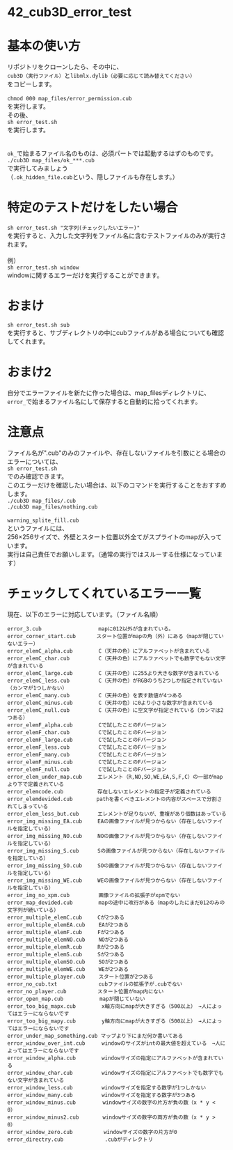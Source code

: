 # 42_cub3D_error_test

# 基本の使い方
リポジトリをクローンしたら、その中に、<br>
`cub3D（実行ファイル）`と`libmlx.dylib（必要に応じて読み替えてください）`<br>
をコピーします。<br>
<br>
`chmod 000 map_files/error_permission.cub`<br>
を実行します。<br>
その後、<br>
`sh error_test.sh`<br>
を実行します。<br>
<br>
<br>
`ok_`で始まるファイル名のものは、必須パートでは起動するはずのものです。<br>
`./cub3D map_files/ok_***.cub`<br>
で実行してみましょう<br>
（`.ok_hidden_file.cub`という、隠しファイルも存在します。）<br>

# 特定のテストだけをしたい場合
`sh error_test.sh "文字列(チェックしたいエラー)"`<br>
を実行すると、入力した文字列をファイル名に含むテストファイルのみが実行されます。<br>
<br>
例）<br>
`sh error_test.sh window`<br>
windowに関するエラーだけを実行することができます。<br>

# おまけ
`sh error_test.sh sub`<br>
を実行すると、サブディレクトリの中にcubファイルがある場合についても確認してくれます。<br>

# おまけ2
自分でエラーファイルを新たに作った場合は、map_filesディレクトリに、<br>
`error_`で始まるファイル名にして保存すると自動的に拾ってくれます。<br>

# 注意点
ファイル名が".cub"のみのファイルや、存在しないファイルを引数にとる場合のエラーについては、<br>
`sh error_test.sh`<br>
でのみ確認できます。<br>
このエラーだけを確認したい場合は、以下のコマンドを実行することをおすすめします。<br>
`./cub3D map_files/.cub`<br>
`./cub3D map_files/nothing.cub`<br>
<br>
`warning_splite_fill.cub`<br>
というファイルには、<br>
256×256サイズで、外壁とスタート位置以外全てがスプライトのmapが入っています。<br>
実行は自己責任でお願いします。（通常の実行ではスルーする仕様になっています）<br>

# チェックしてくれているエラー一覧
現在、以下のエラーに対応しています。（ファイル名順）
```
error_3.cub　　　　　　　　　　　mapに012以外が含まれている。
error_corner_start.cub　　　　スタート位置がmapの角（外）にある（mapが閉じていないエラー）
error_elemC_alpha.cub　　　　　C（天井の色）にアルファベットが含まれている
error_elemC_char.cub　　　　　 C（天井の色）にアルファベットでも数字でもない文字が含まれている
error_elemC_large.cub　　　　　C（天井の色）に255より大きな数字が含まれている
error_elemC_less.cub　　　　　 C（天井の色）がRGBのうち2つしか指定されていない（カンマが1つしかない）
error_elemC_many.cub　　　　　 C（天井の色）を表す数値が4つある
error_elemC_minus.cub　　　　　C（天井の色）に0より小さな数字が含まれている
error_elemC_null.cub　　　　　 C（天井の色）に空文字が指定されている（カンマは2つある）
error_elemF_alpha.cub　　　　　Cで試したことのFバージョン
error_elemF_char.cub　　　　　 Cで試したことのFバージョン
error_elemF_large.cub　　　　　Cで試したことのFバージョン
error_elemF_less.cub　　　　　 Cで試したことのFバージョン
error_elemF_many.cub　　　　　 Cで試したことのFバージョン
error_elemF_minus.cub　　　　　Cで試したことのFバージョン
error_elemF_null.cub　　　　　 Cで試したことのFバージョン
error_elem_under_map.cub　　　エレメント（R,NO,SO,WE,EA,S,F,C）の一部がmapより下で定義されている
error_elemcode.cub　　　　　　 存在しないエレメントの指定子が定義されている
error_elemdevided.cub　　　　 pathを書くべきエレメントの内容がスペースで分割されてしまっている
error_elem_less_but.cub　　 　エレメントが足りないが、重複があり個数はあっている
error_img_missing_EA.cub　　　EAの画像ファイルが見つからない（存在しないファイルを指定している）
error_img_missing_NO.cub　　　NOの画像ファイルが見つからない（存在しないファイルを指定している）
error_img_missing_S.cub　　　 Sの画像ファイルが見つからない（存在しないファイルを指定している）
error_img_missing_SO.cub　　　SOの画像ファイルが見つからない（存在しないファイルを指定している）
error_img_missing_WE.cub　　　WEの画像ファイルが見つからない（存在しないファイルを指定している）
error_img_no_xpm.cub　　　　　 画像ファイルの拡張子がxpmでない
error_map_devided.cub　　　　　mapの途中に改行がある（mapのしたにまだ012のみの文字列が続いている）
error_multiple_elemC.cub　　　Cが2つある
error_multiple_elemEA.cub　　 EAが2つある
error_multiple_elemF.cub　　　Fが2つある
error_multiple_elemNO.cub　　 NOが2つある
error_multiple_elemR.cub　　　Rが2つある
error_multiple_elemS.cub　　　Sが2つある
error_multiple_elemSO.cub　　 SOが2つある
error_multiple_elemWE.cub　　 WEが2つある
error_multiple_player.cub　　 スタート位置が2つある
error_no_cub.txt　　　　　　　　cubファイルの拡張子が.cubでない
error_no_player.cub　　　　　　スタート位置がmap内にない
error_open_map.cub　　　　　　　mapが閉じていない
error_too_big_mapx.cub　　　　　x軸方向にmapが大きすぎる（500以上）　→人によってはエラーにならないです
error_too_big_mapy.cub　　　　　y軸方向にmapが大きすぎる（500以上）　→人によってはエラーにならないです
error_under_map_something.cub マップより下にまだ何か書いてある
error_window_over_int.cub　　  windowのサイズがintの最大値を超えている　→人によってはエラーにならないです
error_window_alpha.cub　　　　　windowサイズの指定にアルファベットが含まれている
error_window_char.cub　　　　　 windowサイズの指定にアルファベットでも数字でもない文字が含まれている
error_window_less.cub　　　　　 windowサイズを指定する数字が1つしかない
error_window_many.cub　　　　　 windowサイズを指定する数字が3つある
error_window_minus.cub　　　　  windowサイズの数字の片方が負の数（x * y < 0）
error_window_minus2.cub　　　　 windowサイズの数字の両方が負の数（x * y > 0）
error_window_zero.cub　　　　　　windowサイズの数字の片方が0
error_directry.cub　　　　　　　　.cubがディレクトリ
```
